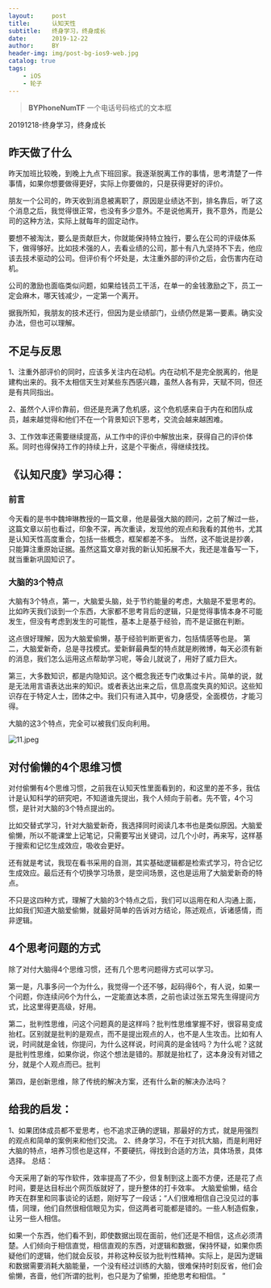 ```yaml
---
layout:     post
title:      认知天性
subtitle:   终身学习，终身成长
date:       2019-12-22
author:     BY
header-img: img/post-bg-ios9-web.jpg
catalog: true
tags:
    - iOS
    - 轮子
---
```


>**BYPhoneNumTF** 一个电话号码格式的文本框

20191218-终身学习，终身成长
## 昨天做了什么
昨天加班比较晚，到晚上九点下班回家。我逐渐脱离工作的事情，思考清楚了一件事情，如果你想要做得更好，实际上你要做的，只是获得更好的评价。

朋友一个公司的，昨天收到消息被离职了，原因是业绩达不到，排名靠后，听了这个消息之后，我觉得很正常，也没有多少意外。不是说他离开，我不意外，而是公司的这种方法，实际上就每年的固定动作。

要想不被淘汰，要么是贡献巨大，你就能保持特立独行，要么在公司的评级体系下，做得够好。比如技术强的人，去看业绩的公司，那十有八九坚持不下去，他应该去技术驱动的公司。但评价有个坏处是，太注重外部的评价之后，会伤害内在动机。

公司的激励也面临类似问题，如果给钱员工干活，在单一的金钱激励之下，员工一定会麻木，哪天钱减少，一定第一个离开。

据我所知，我朋友的技术还行，但因为是业绩部门，业绩仍然是第一要素。确实没办法，但也可以理解。

## 不足与反思
1、注重外部评价的同时，应该多关注内在动机。内在动机不是完全脱离的，他是建构出来的。我不太相信天生对某些东西感兴趣，虽然人各有异，天赋不同，但还是有共同指出。

2、虽然个人评价靠前，但还是充满了危机感，这个危机感来自于内在和团队成员，越来越觉得和他们不在一个背景知识下思考，交流会越来越困难。

3、工作效率还需要继续提高，从工作中的评价中解放出来，获得自己的评价体系。同时也得保持工作的持续上升，这是个平衡点，得继续找找。

## 《认知尺度》学习心得：
### 前言
今天看的是书中魏坤琳教授的一篇文章，他是最强大脑的顾问，之前了解过一些，这篇文章以前也看过，印象不深，再次重读，发现他的观点和我看的其他书，尤其是认知天性高度重合，包括一些概念，框架都差不多。
当然，这不能说是抄袭，只能算注重原始证据。虽然这篇文章对我的新认知拓展不大，我还是准备写一下，就当重新巩固知识了。

### 大脑的3个特点
大脑有3个特点，第一，大脑爱头脑，处于节约能量的考虑，大脑是不爱思考的。比如昨天我们谈到一个东西，大家都不思考背后的逻辑，只是觉得事情本身不可能发生，但没有考虑到发生的可能性，基本上是基于经验，而不是证据在判断。

这点很好理解，因为大脑爱偷懒，基于经验判断更省力，包括情感等也是。
第二，大脑爱新奇，总是寻找模式。爱新鲜最典型的特点就是刷微博，每天必须有新的消息，我们怎么运用这点帮助学习呢，等会儿就说了，用好了威力巨大。

第三，大多数知识，都是内隐知识。这个概念我还专门收集过卡片。简单的说，就是无法用言语表达出来的知识。或者表达出来之后，信息高度失真的知识。这些知识存在于特定人士，团体之中。我们只有进入其中，切身感受，全面模仿，才能习得。

大脑的这3个特点，完全可以被我们反向利用。

![11.jpeg](https://i.loli.net/2019/12/22/2fkAdToCzPtvNZs.jpg)

## 对付偷懒的4个思维习惯
对付偷懒有4个思维习惯，之前我在认知天性里面看到的，和这里的差不多，我估计是认知科学的研究吧，不知道谁先提出，我个人倾向于前者。先不管，4个习惯，是针对大脑的3个特点提出的。

比如交替式学习，针对大脑爱新奇，我选择同时阅读几本书也是类似原因。大脑爱偷懒，所以不能课堂上记笔记，只需要写出关键词，过几个小时，再来写，这样基于搜索和记忆生成效应，吸收会更好。

还有就是考试，我现在看书采用的自测，其实基础逻辑都是检索式学习，符合记忆生成效应。最后还有个切换学习场景，是空间场景，这也是运用了大脑爱新奇的特点。

不只是这四种方式，理解了大脑的3个特点之后，我们可以运用在和人沟通上面，比如我们知道大脑爱偷懒，就最好简单的告诉对方结论，陈述观点，诉诸感情，而非逻辑。

## 4个思考问题的方式
除了对付大脑得4个思维习惯，还有几个思考问题得方式可以学习。

第一是，凡事多问一个为什么，我觉得一个还不够，起码得6个，有人说，如果一个问题，你连续问6个为什么，一定能直达本质，之前也读过张五常先生得提问方式，比这里得更高级，好用。

第二，批判性思维，问这个问题真的是这样吗？批判性思维掌握不好，很容易变成抬杠。区别就是批判的是观点，而不是提出观点的人，也不是人生攻击。比如有人说，时间就是金钱，你提问，为什么这样说，时间真的是金钱吗？为什么呢？这就是批判性思维，如果你说，你这个想法是错的。那就是抬杠了，这本身没有对错之分，就是个人观点而已。批判

第四，是创新思维，除了传统的解决方案，还有什么新的解决办法吗？

## 给我的启发：
1、如果团体成员都不爱思考，也不追求正确的逻辑，那最好的方式，就是用强烈的观点和简单的案例来和他们交流。
2、终身学习，不在于对抗大脑，而是利用好大脑的特点，培养习惯也是这样，不要硬抗，得找到合适的方法，具体场景，具体选择。
总结：

今天采用了新的写作软件，效率提高了不少，但复制到这上面不方便，还是花了点时间，要是达目标出个网页版就好了，提升整体的打卡效率。
大脑爱偷懒，结合昨天在群里和同事谈论的话题，刚好写了一段话；“人们很难相信自己没见过的事情，同理，他们自然很相信眼见为实，但这两者可能都是错的。一些人制造假象，让另一些人相信。

如果一个东西，他们看不到，即使数据出现在面前，他们还是不相信，这点必须清楚。人们倾向于相信直觉，相信直观的东西，对逻辑和数据，保持怀疑，如果你质疑他们的逻辑，他们就会反驳，并称这种反驳为批判性精神。实际上，是因为逻辑和数据需要消耗大脑能量，一个没有经过训练的大脑，很难保持时刻反省，他们会偷懒，吝啬，他们所谓的批判，也只是为了偷懒，拒绝思考和相信。  ”